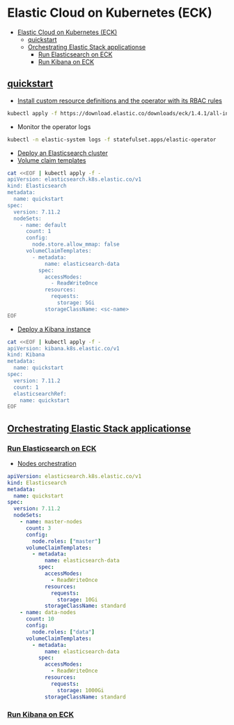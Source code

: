 # Elastic Cloud on Kubernetes (ECK)

- [Elastic Cloud on Kubernetes (ECK)](#elastic-cloud-on-kubernetes-eck)
  - [quickstart](#quickstart)
  - [Orchestrating Elastic Stack applicationse](#orchestrating-elastic-stack-applicationse)
    - [Run Elasticsearch on ECK](#run-elasticsearch-on-eck)
    - [Run Kibana on ECK](#run-kibana-on-eck)

## [quickstart](https://www.elastic.co/guide/en/cloud-on-k8s/current/k8s-quickstart.html)

- [Install custom resource definitions and the operator with its RBAC rules](https://www.elastic.co/guide/en/cloud-on-k8s/current/k8s-deploy-eck.html)

```bash
kubectl apply -f https://download.elastic.co/downloads/eck/1.4.1/all-in-one.yaml
```

- Monitor the operator logs

```bash
kubectl -n elastic-system logs -f statefulset.apps/elastic-operator
```

- [Deploy an Elasticsearch cluster](https://www.elastic.co/guide/en/cloud-on-k8s/current/k8s-deploy-elasticsearch.html)
- [Volume claim templates](https://www.elastic.co/guide/en/cloud-on-k8s/current/k8s-volume-claim-templates.html)

```bash
cat <<EOF | kubectl apply -f -
apiVersion: elasticsearch.k8s.elastic.co/v1
kind: Elasticsearch
metadata:
  name: quickstart
spec:
  version: 7.11.2
  nodeSets:
    - name: default
      count: 1
      config:
        node.store.allow_mmap: false
      volumeClaimTemplates:
        - metadata:
            name: elasticsearch-data
          spec:
            accessModes:
              - ReadWriteOnce
            resources:
              requests:
                storage: 5Gi
            storageClassName: <sc-name>
EOF
```

- [Deploy a Kibana instance](https://www.elastic.co/guide/en/cloud-on-k8s/current/k8s-deploy-kibana.html)

```bash
cat <<EOF | kubectl apply -f -
apiVersion: kibana.k8s.elastic.co/v1
kind: Kibana
metadata:
  name: quickstart
spec:
  version: 7.11.2
  count: 1
  elasticsearchRef:
    name: quickstart
EOF
```

## [Orchestrating Elastic Stack applicationse](https://www.elastic.co/guide/en/cloud-on-k8s/current/k8s-orchestrating-elastic-stack-applications.html)

### [Run Elasticsearch on ECK](https://www.elastic.co/guide/en/cloud-on-k8s/current/k8s-elasticsearch-specification.html)

- [Nodes orchestration](https://www.elastic.co/guide/en/cloud-on-k8s/current/k8s-orchestration.html)

```yaml
apiVersion: elasticsearch.k8s.elastic.co/v1
kind: Elasticsearch
metadata:
  name: quickstart
spec:
  version: 7.11.2
  nodeSets:
    - name: master-nodes
      count: 3
      config:
        node.roles: ["master"]
      volumeClaimTemplates:
        - metadata:
            name: elasticsearch-data
          spec:
            accessModes:
              - ReadWriteOnce
            resources:
              requests:
                storage: 10Gi
            storageClassName: standard
    - name: data-nodes
      count: 10
      config:
        node.roles: ["data"]
      volumeClaimTemplates:
        - metadata:
            name: elasticsearch-data
          spec:
            accessModes:
              - ReadWriteOnce
            resources:
              requests:
                storage: 1000Gi
            storageClassName: standard
```

### [Run Kibana on ECK](https://www.elastic.co/guide/en/cloud-on-k8s/current/k8s-kibana.html)
